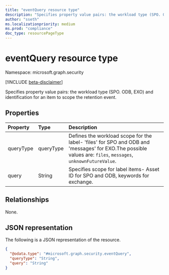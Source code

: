 ```yaml
---
title: "eventQuery resource type"
description: "Specifies property value pairs: the workload type (SPO. ODB, EXO) and identification for an item to scope the retention event."
author: "sseth"
ms.localizationpriority: medium
ms.prod: "compliance"
doc_type: resourcePageType
---
```


# eventQuery resource type

Namespace: microsoft.graph.security

[!INCLUDE [beta-disclaimer](../../includes/beta-disclaimer.md)]

Specifies property value pairs: the workload type (SPO. ODB, EXO) and identification for an item to scope the retention event.

## Properties
|Property|Type|Description|
|:---|:---|:---|
|queryType|queryType|Defines the workload scope for the label- 'files' for SPO and ODB and 'messages' for EXO.The possible values are: `files`, `messages`, `unknownFutureValue`.|
|query|String|Specifies scope for label items- Asset ID for SPO and ODB, keywords for exchange.|

## Relationships
None.

## JSON representation
The following is a JSON representation of the resource.
<!-- {
  "blockType": "resource",
  "@odata.type": "microsoft.graph.security.eventQueries"
}
-->
``` json
{
  "@odata.type": "#microsoft.graph.security.eventQuery",
  "queryType": "String",
  "query": "String"
}
```


